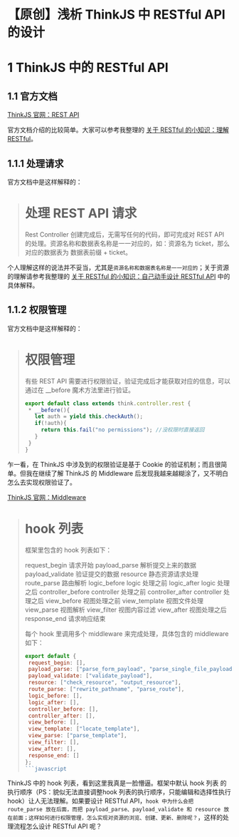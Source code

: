 # 【原创】浅析 ThinkJS 中 RESTful API 的设计

# 1 ThinkJS 中的 RESTful API

## 1.1 官方文档

[ ThinkJS 官网：REST API](https://thinkjs.org/zh-cn/doc/2.2/rest_api.html)

官方文档介绍的比较简单。大家可以参考我整理的 [关于 RESTful 的小知识：理解 RESTful]()。

## 1.1.1 处理请求

官方文档中是这样解释的：

> # 处理 REST API 请求
>
>Rest Controller 创建完成后，无需写任何的代码，即可完成对 REST API 的处理。资源名称和数据表名称是一一对应的，如：资源名为 ticket，那么对应的数据表为 数据表前缀 + ticket。

个人理解这样的说法并不妥当，尤其是`资源名称和数据表名称是一一对应的`；关于资源的理解请参考我整理的 [关于 RESTful 的小知识：自己动手设计 RESTful API]() 中的具体解释。

## 1.1.2 权限管理

官方文档中是这样解释的：

># 权限管理
>
>有些 REST API 需要进行权限验证，验证完成后才能获取对应的信息，可以通过在 __before 魔术方法里进行验证。
>
>```javascript
>export default class extends think.controller.rest {
>  * __before(){
>    let auth = yield this.checkAuth();
>    if(!auth){
>      return this.fail("no permissions"); //没权限时直接返回
>    }
>  }
>}
>```

乍一看，在 ThinkJS 中涉及到的权限验证是基于 Cookie 的验证机制；而且很简单。但我在继续了解 ThinkJS 的 Middleware 后发现我越来越糊涂了，又不明白怎么去实现权限验证了。

[ ThinkJS 官网：Middleware](https://thinkjs.org/zh-cn/doc/2.2/middleware.html)

># hook 列表
>
>框架里包含的 hook 列表如下：
>
>request_begin 请求开始
>payload_parse 解析提交上来的数据
>payload_validate 验证提交的数据
>resource 静态资源请求处理
>route_parse 路由解析
>logic_before logic 处理之前
>logic_after logic 处理之后
>controller_before controller 处理之前
>controller_after controller 处理之后
>view_before 视图处理之前
>view_template 视图文件处理
>view_parse 视图解析
>view_filter 视图内容过滤
>view_after 视图处理之后
>response_end 请求响应结束
>
>每个 hook 里调用多个 middleware 来完成处理，具体包含的 middleware 如下：
>
>```javascript
>export default {
>  request_begin: [],
>  payload_parse: ["parse_form_payload", "parse_single_file_payload", "parse_json_payload", "parse_querystring_payload"],
>  payload_validate: ["validate_payload"],
>  resource: ["check_resource", "output_resource"],
>  route_parse: ["rewrite_pathname", "parse_route"],
>  logic_before: [],
>  logic_after: [],
>  controller_before: [],
>  controller_after: [],
>  view_before: [],
>  view_template: ["locate_template"],
>  view_parse: ["parse_template"],
>  view_filter: [],
>  view_after: [],
>  response_end: []
>};
>```javascript

ThinkJS 中的 hook 列表，看到这里我真是一脸懵逼。框架中默认 hook 列表 的执行顺序（PS：貌似无法直接调整hook 列表的执行顺序，只能编辑和选择性执行 hook）让人无法理解。如果要设计 RESTful API，`hook 中为什么会把 route_parse 放在后面，而把 payload_parse、payload_validate 和 resource 放在前面；这样如何进行权限管理，怎么实现对资源的浏览、创建、更新、删除呢？`，这样的处理流程怎么设计 RESTful API 呢？